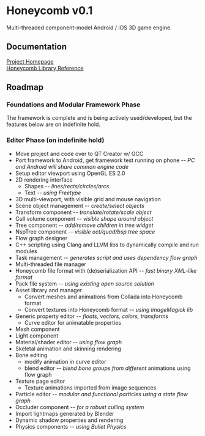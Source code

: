 # Honeycomb v0.1
Multi-threaded component-model Android / iOS 3D game engine.

## Documentation
[Project Homepage](http://kometes.github.com/Honeycomb)  
[Honeycomb Library Reference](http://kometes.github.com/Honeycomb/Doxygen/html/annotated.html)

## Roadmap
### Foundations and Modular Framework Phase
The framework is complete and is being actively used/developed, but the features below are on indefinite hold.
    
### Editor Phase (on indefinite hold)
- Move project and code over to QT Creator w/ GCC
- Port framework to Android, get framework test running on phone    -- *PC and Android will share common engine code*
- Setup editor viewport using OpenGL ES 2.0
- 2D rendering interface
    - Shapes                    -- *lines/rects/circles/arcs*
    - Text                      -- *using Freetype*
- 3D multi-viewport, with visible grid and mouse navigation
- Scene object management       -- *create/select objects*
- Transform component           -- *translate/rotate/scale object*
- Cull volume component         -- *visible shape around object*
- Tree component                -- *add/remove children in tree widget*
- NspTree component             -- *visible oct/quad/bsp tree space*
- Flow graph designer
- C++ scripting using Clang and LLVM libs to dynamically compile and run modules
- Task management               -- *generates script and uses dependency flow graph*
- Multi-threaded file manager
- Honeycomb file format with (de)serialization API  -- *fast binary XML-like format*
- Pack file system              -- *using existing open source solution*
- Asset library and manager
    - Convert meshes and animations from Collada into Honeycomb format
    - Convert textures into Honeycomb format        -- *using ImageMagick lib*
- Generic property editor       -- *floats, vectors, colors, transforms*
    - Curve editor for animatable properties
- Mesh component
- Light component
- Material/shader editor        -- *using flow graph*
- Skeletal animation and skinning rendering
- Bone editing
    - modify animation in curve editor
    - blend editor              -- *blend bone groups from different* animations using flow graph
- Texture page editor
    - Texture animations imported from image sequences
- Particle editor               -- *modular and functional particles using a state flow graph*
- Occluder component            -- *for a robust culling system*
- Import lightmaps generated by Blender
- Dynamic shadow properties and rendering
- Physics components            -- *using Bullet Physics*
